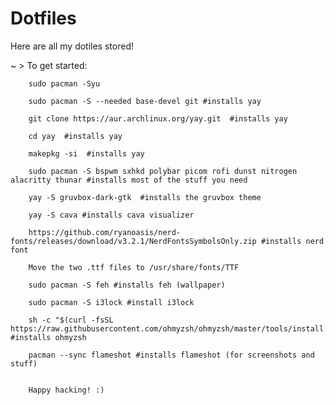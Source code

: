 # Dotfiles
Here are all my dotiles stored!

~ > To get started: 
      
        sudo pacman -Syu
        
        sudo pacman -S --needed base-devel git #installs yay
        
        git clone https://aur.archlinux.org/yay.git  #installs yay
        
        cd yay  #installs yay
        
        makepkg -si  #installs yay
        
        sudo pacman -S bspwm sxhkd polybar picom rofi dunst nitrogen alacritty thunar #installs most of the stuff you need
        
        yay -S gruvbox-dark-gtk  #installs the gruvbox theme
        
        yay -S cava #installs cava visualizer
        
        https://github.com/ryanoasis/nerd-fonts/releases/download/v3.2.1/NerdFontsSymbolsOnly.zip #installs nerd font 
        
        Move the two .ttf files to /usr/share/fonts/TTF
        
        sudo pacman -S feh #installs feh (wallpaper)
        
        sudo pacman -S i3lock #install i3lock
        
        sh -c "$(curl -fsSL https://raw.githubusercontent.com/ohmyzsh/ohmyzsh/master/tools/install.sh)" #installs ohmyzsh

        pacman --sync flameshot #installs flameshot (for screenshots and stuff)
        
        
        Happy hacking! :)
